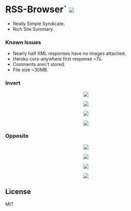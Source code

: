 # RSS-Browser` <img src='https://img.shields.io/github/license/acktic/acktic.github.io?style=social'>

  - Really Simple Syndicate.
  - Rich Site Summary.

### Known Issues

* Nearly half XML responses have no images attached.
* Heroku cors-anywhere first response ~7s.
* Comments aren't stored.
* File size ~30MB.

### Invert

<p align='center'><img src='https://acktic.github.io/screenshots/invert.png'></p>

<p align='center'><img src='https://acktic.github.io/screenshots/air.png'></p>

<p align='center'><img src='https://acktic.github.io/screenshots/wall.png'></p>

<p align='center'><img src='https://acktic.github.io/screenshots/guide.png'></p>

### Opposite

<p align='center'><img src='https://acktic.github.io/screenshots/opposite.png'></p>

<p align='center'><img src='https://acktic.github.io/screenshots/result.png'></p>

<p align='center'><img src='https://acktic.github.io/screenshots/visual.png'></p>

<p align='center'><img src='https://acktic.github.io/screenshots/sticky.png'></p>

License
----

MIT
